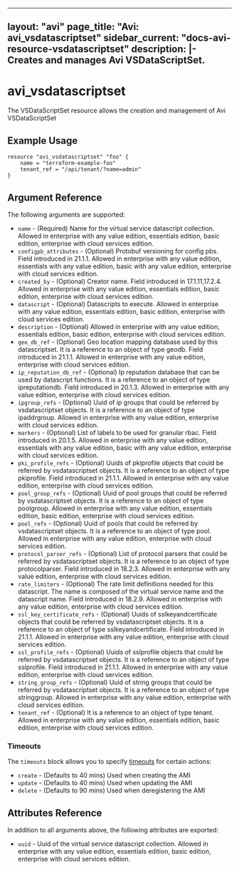 <!--
    Copyright 2021 VMware, Inc.
    SPDX-License-Identifier: Mozilla Public License 2.0
-->
---
layout: "avi"
page_title: "Avi: avi_vsdatascriptset"
sidebar_current: "docs-avi-resource-vsdatascriptset"
description: |-
  Creates and manages Avi VSDataScriptSet.
---

# avi_vsdatascriptset

The VSDataScriptSet resource allows the creation and management of Avi VSDataScriptSet

## Example Usage

```hcl
resource "avi_vsdatascriptset" "foo" {
    name = "terraform-example-foo"
    tenant_ref = "/api/tenant/?name=admin"
}
```

## Argument Reference

The following arguments are supported:

* `name` - (Required) Name for the virtual service datascript collection. Allowed in enterprise with any value edition, essentials edition, basic edition, enterprise with cloud services edition.
* `configpb_attributes` - (Optional) Protobuf versioning for config pbs. Field introduced in 21.1.1. Allowed in enterprise with any value edition, essentials with any value edition, basic with any value edition, enterprise with cloud services edition.
* `created_by` - (Optional) Creator name. Field introduced in 17.1.11,17.2.4. Allowed in enterprise with any value edition, essentials edition, basic edition, enterprise with cloud services edition.
* `datascript` - (Optional) Datascripts to execute. Allowed in enterprise with any value edition, essentials edition, basic edition, enterprise with cloud services edition.
* `description` - (Optional) Allowed in enterprise with any value edition, essentials edition, basic edition, enterprise with cloud services edition.
* `geo_db_ref` - (Optional) Geo location mapping database used by this datascriptset. It is a reference to an object of type geodb. Field introduced in 21.1.1. Allowed in enterprise with any value edition, enterprise with cloud services edition.
* `ip_reputation_db_ref` - (Optional) Ip reputation database that can be used by datascript functions. It is a reference to an object of type ipreputationdb. Field introduced in 20.1.3. Allowed in enterprise with any value edition, enterprise with cloud services edition.
* `ipgroup_refs` - (Optional) Uuid of ip groups that could be referred by vsdatascriptset objects. It is a reference to an object of type ipaddrgroup. Allowed in enterprise with any value edition, enterprise with cloud services edition.
* `markers` - (Optional) List of labels to be used for granular rbac. Field introduced in 20.1.5. Allowed in enterprise with any value edition, essentials with any value edition, basic with any value edition, enterprise with cloud services edition.
* `pki_profile_refs` - (Optional) Uuids of pkiprofile objects that could be referred by vsdatascriptset objects. It is a reference to an object of type pkiprofile. Field introduced in 21.1.1. Allowed in enterprise with any value edition, enterprise with cloud services edition.
* `pool_group_refs` - (Optional) Uuid of pool groups that could be referred by vsdatascriptset objects. It is a reference to an object of type poolgroup. Allowed in enterprise with any value edition, essentials edition, basic edition, enterprise with cloud services edition.
* `pool_refs` - (Optional) Uuid of pools that could be referred by vsdatascriptset objects. It is a reference to an object of type pool. Allowed in enterprise with any value edition, enterprise with cloud services edition.
* `protocol_parser_refs` - (Optional) List of protocol parsers that could be referred by vsdatascriptset objects. It is a reference to an object of type protocolparser. Field introduced in 18.2.3. Allowed in enterprise with any value edition, enterprise with cloud services edition.
* `rate_limiters` - (Optional) The rate limit definitions needed for this datascript. The name is composed of the virtual service name and the datascript name. Field introduced in 18.2.9. Allowed in enterprise with any value edition, enterprise with cloud services edition.
* `ssl_key_certificate_refs` - (Optional) Uuids of sslkeyandcertificate objects that could be referred by vsdatascriptset objects. It is a reference to an object of type sslkeyandcertificate. Field introduced in 21.1.1. Allowed in enterprise with any value edition, enterprise with cloud services edition.
* `ssl_profile_refs` - (Optional) Uuids of sslprofile objects that could be referred by vsdatascriptset objects. It is a reference to an object of type sslprofile. Field introduced in 21.1.1. Allowed in enterprise with any value edition, enterprise with cloud services edition.
* `string_group_refs` - (Optional) Uuid of string groups that could be referred by vsdatascriptset objects. It is a reference to an object of type stringgroup. Allowed in enterprise with any value edition, enterprise with cloud services edition.
* `tenant_ref` - (Optional) It is a reference to an object of type tenant. Allowed in enterprise with any value edition, essentials edition, basic edition, enterprise with cloud services edition.


### Timeouts

The `timeouts` block allows you to specify [timeouts](https://www.terraform.io/docs/configuration/resources.html#timeouts) for certain actions:

* `create` - (Defaults to 40 mins) Used when creating the AMI
* `update` - (Defaults to 40 mins) Used when updating the AMI
* `delete` - (Defaults to 90 mins) Used when deregistering the AMI

## Attributes Reference

In addition to all arguments above, the following attributes are exported:

* `uuid` -  Uuid of the virtual service datascript collection. Allowed in enterprise with any value edition, essentials edition, basic edition, enterprise with cloud services edition.


